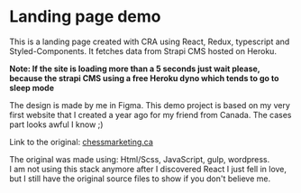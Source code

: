 # Landing page demo

This is a landing page created with CRA using React, Redux, typescript and Styled-Components. It fetches data from Strapi CMS hosted on Heroku.

**Note: If the site is loading more than a 5 seconds just wait please, because the strapi CMS using a free Heroku dyno which tends to go to sleep mode**

The design is made by me in Figma. This demo project is based on my very first website that I created a year ago for my friend from Canada. The cases part looks awful I know ;)

Link to the original: [chessmarketing.ca](https://chessmarketing.ca/)

The original was made using: Html/Scss, JavaScript, gulp, wordpress.\
I am not using this stack anymore after I discovered React I just fell in love, but I still have the original source files to show if you don't believe me.
